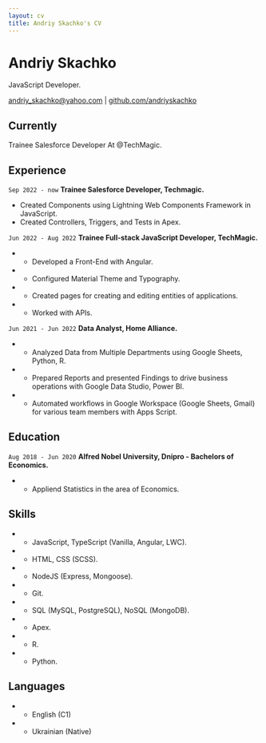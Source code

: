 ```yaml
---
layout: cv
title: Andriy Skachko's CV
---
```

# Andriy Skachko
JavaScript Developer.

<div id="webaddress">
<a href="andriy_skachko@yahoo.com">andriy_skachko@yahoo.com</a>
| <a href="https://github.com/andriyskachko">github.com/andriyskachko</a>
</div>


## Currently

Trainee Salesforce Developer At @TechMagic.

## Experience

`Sep 2022 - now`
__Trainee Salesforce Developer, Techmagic.__

- Created Components using Lightning Web Components Framework in JavaScript.
- Created Controllers, Triggers, and Tests in Apex.

`Jun 2022 - Aug 2022`
__Trainee Full-stack JavaScript Developer, TechMagic.__

- * Developed a Front-End with Angular.
- * Configured Material Theme and Typography.
- * Created pages for creating and editing entities of applications.
- * Worked with APIs.


`Jun 2021 - Jun 2022`
__Data Analyst, Home Alliance.__

- * Analyzed Data from Multiple Departments using Google Sheets, Python, R.
- * Prepared Reports and presented Findings to drive business operations with Google Data Studio, Power BI.
- * Automated workflows in Google Workspace (Google Sheets, Gmail) for various team members with Apps Script.

## Education

`Aug 2018 - Jun 2020`
__Alfred Nobel University, Dnipro - Bachelors of Economics.__

- * Appliend Statistics in the area of Economics.

## Skills

- * JavaScript, TypeScript (Vanilla, Angular, LWC).
- * HTML, CSS (SCSS).
- * NodeJS (Express, Mongoose).
- * Git.
- * SQL (MySQL, PostgreSQL), NoSQL (MongoDB).
- * Apex.
- * R.
- * Python.

## Languages

- * English (C1)
- * Ukrainian (Native)

<!-- ### Footer

Last updated: Nov 2022 -->


